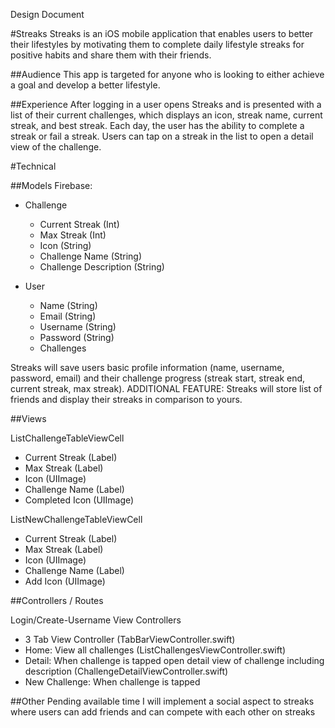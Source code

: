 Design Document

#Streaks
Streaks is an iOS mobile application that enables users to better their lifestyles by motivating them to complete daily lifestyle streaks for positive habits and share them with their friends.

##Audience
This app is targeted for anyone who is looking to either achieve a goal and develop a better lifestyle.

##Experience
After logging in a user opens Streaks and is presented with a list of their current challenges, which displays an icon, streak name, current streak, and best streak. Each day, the user has the ability to complete a streak or fail a streak. Users can tap on a streak in the list to open a detail view of the challenge.

#Technical

##Models
Firebase:

* Challenge
	* Current Streak (Int)
	* Max Streak (Int)
	* Icon (String)
	* Challenge Name (String)
	* Challenge Description (String)

* User
	* Name (String)
	* Email (String)
	* Username (String)
	* Password (String)
	* Challenges


Streaks will save users basic profile information (name, username, password, email) and their challenge progress (streak start, streak end, current streak, max streak). ADDITIONAL FEATURE: Streaks will store list of friends and display their streaks in comparison to yours.

##Views

ListChallengeTableViewCell
* Current Streak (Label)
* Max Streak (Label)
* Icon (UIImage)
* Challenge Name (Label)
* Completed Icon (UIImage)

ListNewChallengeTableViewCell
* Current Streak (Label)
* Max Streak (Label)
* Icon (UIImage)
* Challenge Name (Label)
* Add Icon (UIImage)

##Controllers / Routes

Login/Create-Username View Controllers

* 3 Tab View Controller (TabBarViewController.swift)
* Home: View all challenges (ListChallengesViewController.swift)
* Detail: When challenge is tapped open detail view of challenge including description (ChallengeDetailViewController.swift)
* New Challenge: When challenge is tapped

##Other
Pending available time I will implement a social aspect to streaks where users can add friends and can compete with each other on streaks
